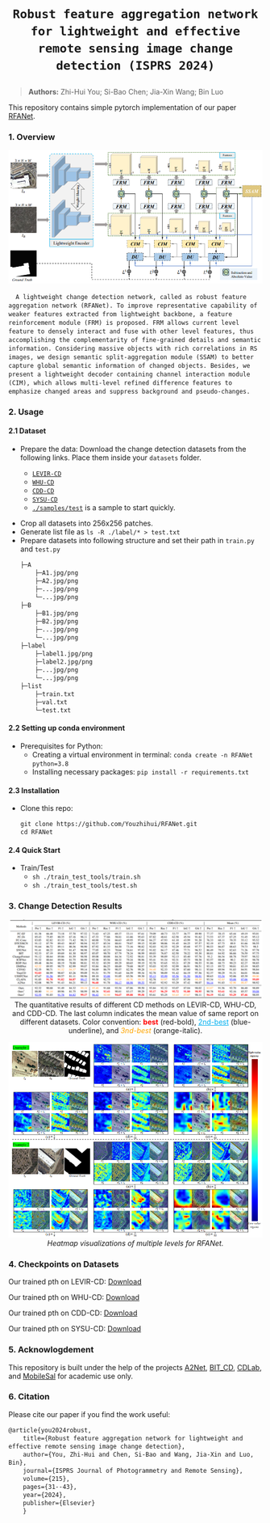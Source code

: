 # <p align=center>`Robust feature aggregation network for lightweight and effective remote sensing image change detection (ISPRS 2024)`</p>

> **Authors:**
Zhi-Hui You; Si-Bao Chen; Jia-Xin Wang; Bin Luo

This repository contains simple pytorch implementation of our paper [RFANet](https://www.sciencedirect.com/science/article/abs/pii/S092427162400251X).

### 1. Overview

<p align="center">
    <img src="assest/Overview.png"/> <br />
</p>

`  A lightweight change detection network, called as robust feature aggregation network (RFANet). To improve representative capability of weaker features extracted from lightweight backbone, a feature reinforcement module (FRM) is proposed. FRM allows current level feature to densely interact and fuse with other level features, thus accomplishing the complementarity of fine-grained details and semantic information. Considering massive objects with rich correlations in RS images, we design semantic split-aggregation module (SSAM) to better capture global semantic information of changed objects. Besides, we present a lightweight decoder containing channel interaction module (CIM), which allows multi-level refined difference features to emphasize changed areas and suppress background and pseudo-changes.` <br>

### 2. Usage
#### 2.1 Dataset
+ Prepare the data:
    Download the change detection datasets from the following links. Place them inside your `datasets` folder.

    - [`LEVIR-CD`](https://www.dropbox.com/s/18fb5jo0npu5evm/LEVIR-CD256.zip?dl=0)
    - [`WHU-CD`](https://www.dropbox.com/s/r76a00jcxp5d3hl/WHU-CD-256.zip?dl=0)
    - [`CDD-CD`](https://www.dropbox.com/s/ls9fq5u61k8wxwk/CDD.zip?dl=0)
    - [`SYSU-CD`](https://github.com/liumency/SYSU-CD)
    - [`./samples/test`](https://github.com/Youzhihui/RFANet/tree/main/samples) is a sample to start quickly.
- Crop all datasets into 256x256 patches.
- Generate list file as `ls -R ./label/* > test.txt`
- Prepare datasets into following structure and set their path in `train.py` and `test.py`
  ```
  ├─A
      ├─A1.jpg/png
      ├─A2.jpg/png
      ├─...jpg/png
      └─...jpg/png
  ├─B
      ├─B1.jpg/png
      ├─B2.jpg/png
      ├─...jpg/png
      └─...jpg/png
  ├─label
      ├─label1.jpg/png
      ├─label2.jpg/png
      ├─...jpg/png
      └─...jpg/png
  ├─list
      ├─train.txt
      ├─val.txt
      └─test.txt
  ```
#### 2.2 Setting up conda environment
+ Prerequisites for Python:
    - Creating a virtual environment in terminal: `conda create -n RFANet python=3.8`
    - Installing necessary packages: `pip install -r requirements.txt `

#### 2.3 Installation
+ Clone this repo:
    ```shell
    git clone https://github.com/Youzhihui/RFANet.git
    cd RFANet
    ```
#### 2.4 Quick Start
+ Train/Test
    - `sh ./train_test_tools/train.sh`
    - `sh ./train_test_tools/test.sh`

### 3. Change Detection Results
<p align="center">
    <img src="assest/result1.png"/> <br />
   The quantitative results of different CD methods on LEVIR-CD, WHU-CD, and CDD-CD. The last column indicates the mean value of same report on different datasets. Color convention: <font color="#FF0000"><strong>best</strong></font> (red-bold), <font color="#00B0F0"><u>2nd-best</u></font> (blue-underline), and <font color="#FFA500"><i>3nd-best</i></font> (orange-italic).
</p>

<p align="center">
    <img src="assest/result2.png"/> <br />
    <em> 
    Heatmap visualizations of multiple levels for RFANet.
    </em>
</p>

### 4. Checkpoints on Datasets

Our trained pth on LEVIR-CD: [Download](https://github.com/Youzhihui/RFANet/releases/tag/untagged-281a7e89f256d9e3c065/LEVIR-CD.pth)

Our trained pth on WHU-CD: [Download](https://github.com/Youzhihui/RFANet/checkpoints/WHU-CD.pth)

Our trained pth on CDD-CD: [Download](https://github.com/Youzhihui/RFANet/checkpoints/CDD-CD.pth)

Our trained pth on SYSU-CD: [Download](https://github.com/Youzhihui/RFANet/checkpoints/SYSU-CD.pth)

### 5. Acknowlogdement
This repository is built under the help of the projects  [A2Net](https://github.com/guanyuezhen/A2Net), [BIT_CD](https://github.com/justchenhao/BIT_CD), 
[CDLab](https://github.com/Bobholamovic/CDLab), and [MobileSal](https://github.com/yuhuan-wu/MobileSal) for academic use only.

### 6. Citation

Please cite our paper if you find the work useful:

    @article{you2024robust,
        title={Robust feature aggregation network for lightweight and effective remote sensing image change detection},
        author={You, Zhi-Hui and Chen, Si-Bao and Wang, Jia-Xin and Luo, Bin},
        journal={ISPRS Journal of Photogrammetry and Remote Sensing},
        volume={215},
        pages={31--43},
        year={2024},
        publisher={Elsevier}
        }
